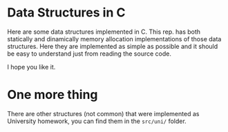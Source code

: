 # Data Structures in C

Here are some data structures implemented in C. This rep. has both statically and 
dinamically memory allocation implementations of those data structures. 
Here they are implemented as simple as possible and it should be easy to 
understand just from reading the source code.


I hope you like it.

#  One more thing

There are other structures (not common) that were implemented as University 
homework, you can find them in the `src/uni/` folder.
